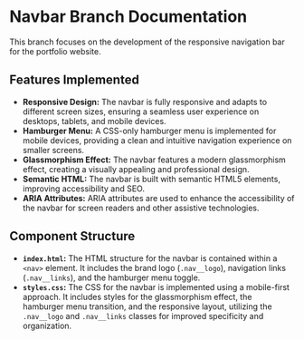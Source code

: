 # Navbar Branch Documentation

This branch focuses on the development of the responsive navigation bar for the portfolio website.

## Features Implemented

- **Responsive Design:** The navbar is fully responsive and adapts to different screen sizes, ensuring a seamless user experience on desktops, tablets, and mobile devices.
- **Hamburger Menu:** A CSS-only hamburger menu is implemented for mobile devices, providing a clean and intuitive navigation experience on smaller screens.
- **Glassmorphism Effect:** The navbar features a modern glassmorphism effect, creating a visually appealing and professional design.
- **Semantic HTML:** The navbar is built with semantic HTML5 elements, improving accessibility and SEO.
- **ARIA Attributes:** ARIA attributes are used to enhance the accessibility of the navbar for screen readers and other assistive technologies.

## Component Structure

- **`index.html`:** The HTML structure for the navbar is contained within a `<nav>` element. It includes the brand logo (`.nav__logo`), navigation links (`.nav__links`), and the hamburger menu toggle.
- **`styles.css`:** The CSS for the navbar is implemented using a mobile-first approach. It includes styles for the glassmorphism effect, the hamburger menu transition, and the responsive layout, utilizing the `.nav__logo` and `.nav__links` classes for improved specificity and organization.